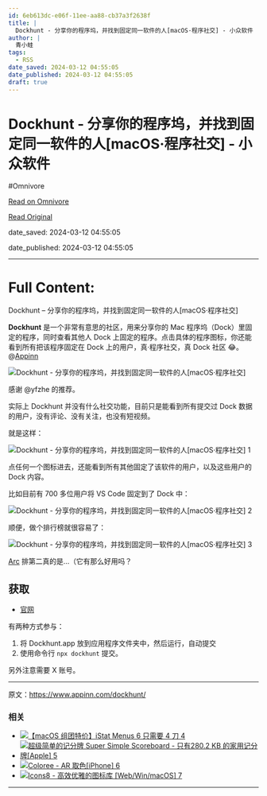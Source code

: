 ```yaml
---
id: 6eb613dc-e06f-11ee-aa88-cb37a3f2638f
title: |
  Dockhunt - 分享你的程序坞，并找到固定同一软件的人[macOS·程序社交] - 小众软件
author: |
  青小蛙
tags:
  - RSS
date_saved: 2024-03-12 04:55:05
date_published: 2024-03-12 04:55:05
draft: true
---
```


# Dockhunt - 分享你的程序坞，并找到固定同一软件的人[macOS·程序社交] - 小众软件
#Omnivore

[Read on Omnivore](https://omnivore.app/me/dockhunt-mac-os-18e32b90371)

[Read Original](https://www.appinn.com/dockhunt/)

date_saved: 2024-03-12 04:55:05

date_published: 2024-03-12 04:55:05

--- 

# Full Content: 

Dockhunt – 分享你的程序坞，并找到固定同一软件的人\[macOS·程序社交\]

**Dockhunt** 是一个非常有意思的社区，用来分享你的 Mac 程序坞（Dock）里固定的程序，同时查看其他人 Dock 上固定的程序。点击具体的程序图标，你还能看到所有把该程序固定在 Dock 上的用户，真·程序社交，真 Dock 社区 😂。@[Appinn](https://www.appinn.com/dockhunt/)

![Dockhunt - 分享你的程序坞，并找到固定同一软件的人[macOS·程序社交]](https://proxy-prod.omnivore-image-cache.app/1608x700,s-OekF-p6wcwCXimlweMO8UBI494ubpB7Xrfd8XyywhI/https://www.appinn.com/wp-content/uploads/2024/03/Appinn-feature-images-2024-03-12T162953.331.jpg "Dockhunt - 分享你的程序坞，并找到固定同一软件的人[macOS·程序社交] 1")

感谢 @yfzhe 的推荐。

实际上 Dockhunt 并没有什么社交功能，目前只是能看到所有提交过 Dock 数据的用户，没有评论、没有关注，也没有短视频。

就是这样：

![Dockhunt - 分享你的程序坞，并找到固定同一软件的人[macOS·程序社交] 1](https://proxy-prod.omnivore-image-cache.app/1208x725,s5hnn5pMCKA8ON5Pi-mj7cra5mET7aVS_mQz3nLNA0sM/https://www.appinn.com/wp-content/uploads/2024/03/Appinn-2024-03-12-16.36.15@2x.jpg "Dockhunt - 分享你的程序坞，并找到固定同一软件的人[macOS·程序社交] 2")

点任何一个图标进去，还能看到所有其他固定了该软件的用户，以及这些用户的 Dock 内容。

比如目前有 700 多位用户将 VS Code 固定到了 Dock 中：

![Dockhunt - 分享你的程序坞，并找到固定同一软件的人[macOS·程序社交] 2](https://proxy-prod.omnivore-image-cache.app/1092x659,sLitt5m5KqAOLejMW1Ollsj6egMGIvUl4rmABj5j71kA/https://www.appinn.com/wp-content/uploads/2024/03/Appinn-2024-03-12-16.39.51@2x.jpg "Dockhunt - 分享你的程序坞，并找到固定同一软件的人[macOS·程序社交] 3")

顺便，做个排行榜就很容易了：

![Dockhunt - 分享你的程序坞，并找到固定同一软件的人[macOS·程序社交] 3](https://proxy-prod.omnivore-image-cache.app/1360x1110,s9C-f7JFAJpZ-LqmMZ7Jkp6JszBl-w3qczHzOKnDZ7T8/https://www.appinn.com/wp-content/uploads/2024/03/Appinn-2024-03-12-16.37.43@2x.jpg "Dockhunt - 分享你的程序坞，并找到固定同一软件的人[macOS·程序社交] 4")

[Arc](https://www.appinn.com/test-arc-for-windows/) 排第二真的是…（它有那么好用吗？

## 获取

* [官网](https://www.dockhunt.com/?utm%5Fsource=appinn.com)

有两种方式参与：

1. 将 Dockhunt.app 放到应用程序文件夹中，然后运行，自动提交
2. 使用命令行 `npx dockhunt` 提交。

另外注意需要 X 账号。

---

原文：https://www.appinn.com/dockhunt/

### 相关

* [ ![【macOS 组团特价】iStat Menus 6 只需要 4 刀 4](https://proxy-prod.omnivore-image-cache.app/115x115,sjU2ibWilO-6ijng5NCXvqKTJR0hUYJ40PntUgvWDhyA/https://www.appinn.com/wp-content/uploads/features-combined.jpgo_-115x115.jpg "【macOS 组团特价】iStat Menus 6 只需要 4 刀 5") ](https://www.appinn.com/bundlehunt-815/ "【macOS 组团特价】iStat Menus 6 只需要 4 刀")
* [ ![超级简单的记分牌 Super Simple Scoreboard - 只有280.2 KB 的家用记分牌[Apple] 5](https://proxy-prod.omnivore-image-cache.app/115x115,sjETyE8lgKkNZ3hrK5h_wEHGw9kvhptgz0nNoTytcOzc/https://www.appinn.com/wp-content/uploads/2023/06/super-simple-scoreboard.jpgo_-115x115.jpg "超级简单的记分牌 Super Simple Scoreboard - 只有280.2 KB 的家用记分牌[Apple] 6") ](https://www.appinn.com/super-simple-scoreboard/ "超级简单的记分牌 Super Simple Scoreboard – 只有280.2 KB 的家用记分牌[Apple]")
* [ ![Coloree - AR 取色[iPhone] 6](https://proxy-prod.omnivore-image-cache.app/115x115,sFIOH3m-GbF1lv6T7fL1V1t5aMxbmzlR7meUR1iQ2__g/https://www.appinn.com/wp-content/uploads/2019/04/coloreef.jpgo_-115x115.jpg "Coloree - AR 取色[iPhone] 7") ](https://www.appinn.com/coloree-for-iphone/ "Coloree – AR 取色[iPhone]")
* [ ![Icons8 - 高效优雅的图标库 [Web/Win/macOS] 7](https://proxy-prod.omnivore-image-cache.app/115x115,smeQUAFrk9QQzFRn-ugCN9gluBkHAW_t8EoSjC7yhhyg/https://www.appinn.com/wp-content/uploads/wx20170614-1404402x.pngo_-115x115.png "Icons8 - 高效优雅的图标库 [Web/Win/macOS] 8") ](https://www.appinn.com/icons8/ "Icons8 – 高效优雅的图标库 [Web/Win/macOS]")

---

